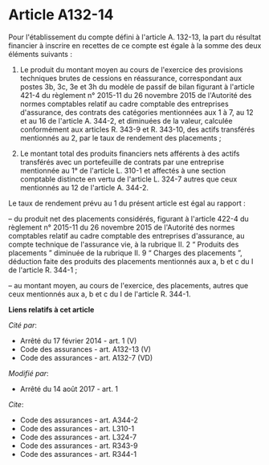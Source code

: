 # Article A132-14

Pour l'établissement du compte défini à l'article A. 132-13, la part du résultat financier à inscrire en recettes de ce
compte est égale à la somme des deux éléments suivants :

1. Le produit du montant moyen au cours de l'exercice des provisions techniques brutes de cessions en réassurance,
correspondant aux postes 3b, 3c, 3e et 3h du modèle de passif de bilan figurant à l'article 421-4 du règlement n° 2015-11 du
26 novembre 2015 de l'Autorité des normes comptables relatif au cadre comptable des entreprises d'assurance, des contrats des
catégories mentionnées aux 1 à 7, au 12 et au 16 de l'article A. 344-2, et diminuées de la valeur, calculée conformément aux
articles R. 343-9 et R. 343-10, des actifs transférés mentionnés au 2, par le taux de rendement des placements ;

2. Le montant total des produits financiers nets afférents à des actifs transférés avec un portefeuille de contrats par une
entreprise mentionnée au 1° de l'article L. 310-1 et affectés à une section comptable distincte en vertu de l'article L.
324-7 autres que ceux mentionnés au 12 de l'article A. 344-2.

Le taux de rendement prévu au 1 du présent article est égal au rapport :

– du produit net des placements considérés, figurant à l'article 422-4 du règlement n° 2015-11 du 26 novembre 2015 de
l'Autorité des normes comptables relatif au cadre comptable des entreprises d'assurance, au compte technique de l'assurance
vie, à la rubrique II. 2 “ Produits des placements ” diminuée de la rubrique II. 9 “ Charges des placements ”, déduction
faite des produits des placements mentionnés aux a, b et c du I de l'article R. 344-1 ;

– au montant moyen, au cours de l'exercice, des placements, autres que ceux mentionnés aux a, b et c du I de l'article R.
344-1.

**Liens relatifs à cet article**

_Cité par_:

  - Arrêté du 17 février 2014 - art. 1 (V)
  - Code des assurances - art. A132-13 (V)
  - Code des assurances - art. A132-7 (VD)

_Modifié par_:

  - Arrêté du 14 août 2017 - art. 1

_Cite_:

  - Code des assurances - art. A344-2
  - Code des assurances - art. L310-1
  - Code des assurances - art. L324-7
  - Code des assurances - art. R343-9
  - Code des assurances - art. R344-1
